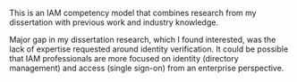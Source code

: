 This is an IAM competency model that combines research from my dissertation with previous work and industry knowledge.

Major gap in my dissertation research, which I found interested, was the lack of expertise requested around identity verification. It could be possible that IAM professionals are more focused on identity (directory management) and access (single sign-on) from an enterprise perspective.